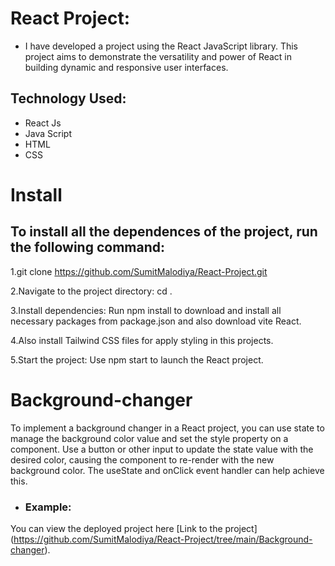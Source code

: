 # React Project:

 - I have developed a project using the React JavaScript library. This project aims to demonstrate the versatility and power of React in building dynamic and responsive user interfaces.

## Technology Used:
 - React Js
 - Java Script
 - HTML
 - CSS

# Install

## To install all the dependences of the project, run the following command:

1.git clone https://github.com/SumitMalodiya/React-Project.git

2.Navigate to the project directory: cd <project-directory>.

3.Install dependencies: Run npm install to download and install all necessary packages from package.json and also download vite React.

4.Also install Tailwind CSS files for apply styling in this projects.

5.Start the project: Use npm start to launch the React project.


# Background-changer

To implement a background changer in a React project, you can use state to manage the background color value and set the style property on a component. Use a button or other input to update the state value with the desired color, causing the component to re-render with the new background color. The useState and onClick event handler can help achieve this.


-   ### Example:
You can view the deployed project here [Link to the project] (https://github.com/SumitMalodiya/React-Project/tree/main/Background-changer).
